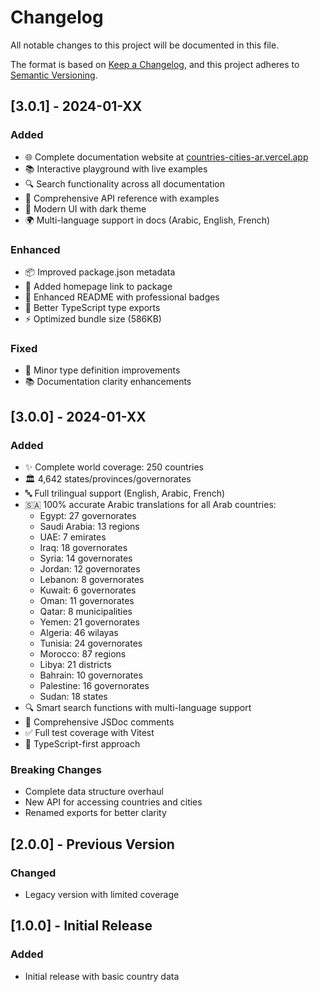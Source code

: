 # Changelog

All notable changes to this project will be documented in this file.

The format is based on [Keep a Changelog](https://keepachangelog.com/en/1.0.0/),
and this project adheres to [Semantic Versioning](https://semver.org/spec/v2.0.0.html).

## [3.0.1] - 2024-01-XX

### Added
- 🌐 Complete documentation website at [countries-cities-ar.vercel.app](https://countries-cities-ar.vercel.app)
- 📚 Interactive playground with live examples
- 🔍 Search functionality across all documentation
- 📖 Comprehensive API reference with examples
- 🎨 Modern UI with dark theme
- 🌍 Multi-language support in docs (Arabic, English, French)

### Enhanced
- 📦 Improved package.json metadata
- 🔗 Added homepage link to package
- 📝 Enhanced README with professional badges
- 🎯 Better TypeScript type exports
- ⚡ Optimized bundle size (586KB)

### Fixed
- 🐛 Minor type definition improvements
- 📚 Documentation clarity enhancements

## [3.0.0] - 2024-01-XX

### Added
- ✨ Complete world coverage: 250 countries
- 🏛️ 4,642 states/provinces/governorates
- 🔤 Full trilingual support (English, Arabic, French)
- 🇸🇦 100% accurate Arabic translations for all Arab countries:
  - Egypt: 27 governorates
  - Saudi Arabia: 13 regions
  - UAE: 7 emirates
  - Iraq: 18 governorates
  - Syria: 14 governorates
  - Jordan: 12 governorates
  - Lebanon: 8 governorates
  - Kuwait: 6 governorates
  - Oman: 11 governorates
  - Qatar: 8 municipalities
  - Yemen: 21 governorates
  - Algeria: 46 wilayas
  - Tunisia: 24 governorates
  - Morocco: 87 regions
  - Libya: 21 districts
  - Bahrain: 10 governorates
  - Palestine: 16 governorates
  - Sudan: 18 states
- 🔍 Smart search functions with multi-language support
- 📘 Comprehensive JSDoc comments
- ✅ Full test coverage with Vitest
- 🎯 TypeScript-first approach

### Breaking Changes
- Complete data structure overhaul
- New API for accessing countries and cities
- Renamed exports for better clarity

## [2.0.0] - Previous Version

### Changed
- Legacy version with limited coverage

## [1.0.0] - Initial Release

### Added
- Initial release with basic country data
